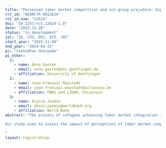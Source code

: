 ```yaml
---
title: "Perceived labor market competition and out-group prejudice: Experimental evidence from refugee and host populations in Malaysia"
rct_id: "AEARCTR-0012624"
rct_id_num: "12624"
doi: "10.1257/rct.12624-1.0"
date: "2023-11-28"
status: "in_development"
jel: "J6, C93, D91, O15, J01"
start_year: "2023-11-08"
end_year: "2024-03-31"
pi: "Yashodhan Ghorpade"
pi_other:
  1:
    - name: Anna Gasten
    - email: anna.gasten@uni-goettingen.de
    - affiliation: University of Goettingen
  2:
    - name: Jean-François Maystadt
    - email: jean-francois.maystadt@uclouvain.be
    - affiliation: FNRS and LIDAM, UCLouvain
  3:
    - name: Alyssa Jasmin
    - email: abintijasmin@worldbank.org
    - affiliation: World Bank
abstract: "The process of refugees achieving labor market integration is a crucial step in their path towards self-sufficiency and assimilation within the local community. Nonetheless, this integration can encounter significant challenges, particularly in countries such as Malaysia, which have not ratified the 1951 Refugee Convention. In Malaysia, refugees and asylum seekers lack legal rights to formal employment. The official stance of the Malaysian Government categorizes UNHCR registered refugees and asylum seekers as 'illegal' or 'undocumented migrants'. Such an environment can fuel resentment, mistrust, and discrimination between refugees and the host population, especially when it may incorrectly portray refugees as competitors for employment and economic resources. This context may also lead refugees to compete with each other and hold differentiated attitudes even among refugee groups.
Our study aims to assess the impact of perceptions of labor market competition on out-group attitudes. To do this, we employ a randomized questionnaire module, which presents survey respondents with narratives about a fictitious individual. This individual can either belong to the in-group or different out-groups, and we randomly highlight differences or commonalities in labor market characteristics between the respondent and the fictitious individual. 
"
layout: registration
---
```


